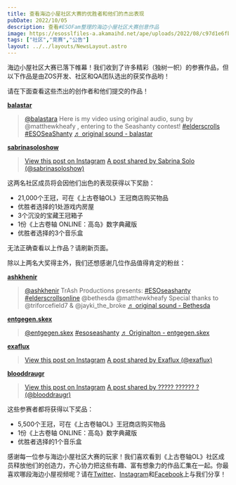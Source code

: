 ```yaml
---
title: 查看海边小屋社区大赛的优胜者和他们的杰出表现
pubDate: 2022/10/05
description: 查看#ESOFam整理的海边小屋社区大赛创意作品
image: https://esosslfiles-a.akamaihd.net/ape/uploads/2022/08/c97d1e6fbdc7f41aefff61c1f636435d.jpg
tags: ["社区","竞赛","公告"]
layout: ../../layouts/NewsLayout.astro
---
```


海边小屋社区大赛已落下帷幕！我们收到了许多精彩（独树一帜）的参赛作品，但以下作品是由ZOS开发、社区和QA团队选出的获奖作品哟！

请在下面查看这些杰出的创作者和他们提交的作品！

**[balastar](https://www.tiktok.com/@balastara/video/7140218765525994757)**

> [@balastara](https://www.tiktok.com/@balastara?refer=embed "@balastara") Here is my video using original audio, sung
> by @matthewkheafy , entering to the Seashanty contest!
> [#elderscrolls](https://www.tiktok.com/tag/elderscrolls?refer=embed "elderscrolls")
> [#ESOSeaShanty](https://www.tiktok.com/tag/esoseashanty?refer=embed "esoseashanty")
> [♬ original sound - balastar](https://www.tiktok.com/music/original-sound-7140218770793990918?refer=embed "♬ original sound - balastar")

**[sabrinasoloshow](https://www.instagram.com/p/CiO3IC7Jj33/)**

> [View this post on Instagram](https://www.instagram.com/reel/CiO3IC7Jj33/?utm_source=ig_embed&utm_campaign=loading)
> [A post shared by Sabrina Solo (@sabrinasoloshow)](https://www.instagram.com/reel/CiO3IC7Jj33/?utm_source=ig_embed&utm_campaign=loading)

这两名社区成员将会因他们出色的表现获得以下奖励：

- 21,000个王冠，可在《上古卷轴OL》王冠商店购买物品
- 优胜者选择的1处游戏内房屋
- 3个沉没的宝藏王冠箱子
- 1份《上古卷轴 ONLINE：高岛》数字典藏版
- 优胜者选择的3个音乐盒

无法正确查看以上作品？请刷新页面。

除以上两名大奖得主外，我们还想感谢几位作品值得肯定的粉丝：

**[ashkhenir](https://www.tiktok.com/@ashkhenir/video/7138137895352765738)**

> [@ashkhenir](https://www.tiktok.com/@ashkhenir?refer=embed "@ashkhenir") TrAsh Productions presents:
> [#ESOseashanty](https://www.tiktok.com/tag/esoseashanty?refer=embed "esoseashanty")
> [#elderscrollsonline](https://www.tiktok.com/tag/elderscrollsonline?refer=embed "elderscrollsonline") @bethesda
> @matthewkheafy Special thanks to @triforcefield7 & @jayki\_the\_broke
> [♬ original sound - Bethesda](https://www.tiktok.com/music/original-sound-7132830992850520837?refer=embed "♬ original sound - Bethesda")

**[entgegen.skex](https://www.tiktok.com/@entgegen.skex/video/7140551322377456902)**

> [@entgegen.skex](https://www.tiktok.com/@entgegen.skex?refer=embed "@entgegen.skex")
> [#esoseashanty](https://www.tiktok.com/tag/esoseashanty?refer=embed "esoseashanty")
> [♬ Originalton - entgegen.skex](https://www.tiktok.com/music/Originalton-7140551328064998149?refer=embed "♬ Originalton - entgegen.skex")

**[exaflux](https://www.instagram.com/p/CiT72cXK-Mm/)**

> [View this post on Instagram](https://www.instagram.com/reel/CiT72cXK-Mm/?utm_source=ig_embed&utm_campaign=loading)
> [A post shared by Exaflux (@exaflux)](https://www.instagram.com/reel/CiT72cXK-Mm/?utm_source=ig_embed&utm_campaign=loading)

**[blooddraugr](https://www.instagram.com/p/CiG550RDnCV)**

> [View this post on Instagram](https://www.instagram.com/reel/CiG550RDnCV/?utm_source=ig_embed&utm_campaign=loading)
> [A post shared by ????? ?????? ? (@blooddraugr)](https://www.instagram.com/reel/CiG550RDnCV/?utm_source=ig_embed&utm_campaign=loading)

这些参赛者都将获得以下奖品：

- 5,500个王冠，可在《上古卷轴OL》王冠商店购买物品
- 1份《上古卷轴 ONLINE：高岛》数字典藏版
- 优胜者选择的1个音乐盒

感谢每一位参与海边小屋社区大赛的玩家！我们喜欢看到《上古卷轴OL》社区成员释放他们的创造力，齐心协力把这些有趣、富有想象力的作品汇集在一起。你最喜欢哪段海边小屋视频呢？请在[Twitter](https://twitter.com/TESOnline)、[Instagram](https://www.instagram.com/elderscrollsonline/)和[Facebook](https://www.facebook.com/elderscrollsonline)上与我们分享！
